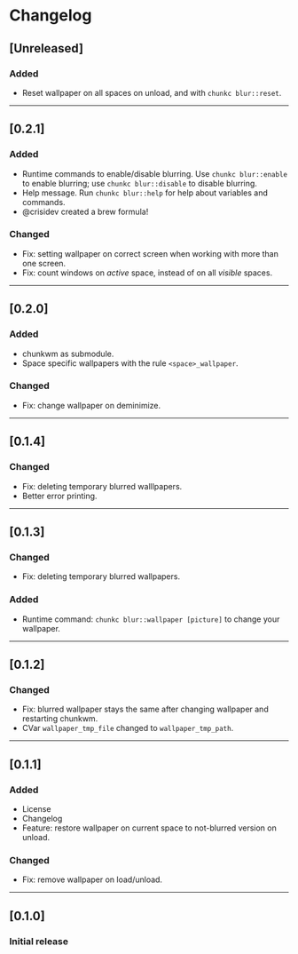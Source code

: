 # Changelog

## [Unreleased]
### Added
- Reset wallpaper on all spaces on unload, and with `chunkc blur::reset`.

---

## [0.2.1]
### Added
- Runtime commands to enable/disable blurring. Use `chunkc blur::enable` to enable blurring; use `chunkc blur::disable` to disable blurring.
- Help message. Run `chunkc blur::help` for help about variables and commands.
- @crisidev created a brew formula!

### Changed
- Fix: setting wallpaper on correct screen when working with more than one screen.
- Fix: count windows on _active_ space, instead of on all _visible_ spaces.

---

## [0.2.0]
### Added
- chunkwm as submodule.
- Space specific wallpapers with the rule `<space>_wallpaper`.

### Changed
- Fix: change wallpaper on deminimize.

---

## [0.1.4]
### Changed
- Fix: deleting temporary blurred walllpapers.
- Better error printing.

---

## [0.1.3]
### Changed
- Fix: deleting temporary blurred wallpapers.

### Added
- Runtime command: `chunkc blur::wallpaper [picture]` to change your wallpaper.

---

## [0.1.2]
### Changed
- Fix: blurred wallpaper stays the same after changing wallpaper and restarting chunkwm.
- CVar `wallpaper_tmp_file` changed to `wallpaper_tmp_path`.

---

## [0.1.1]
### Added
- License
- Changelog
- Feature: restore wallpaper on current space to not-blurred version on unload.

### Changed
- Fix: remove wallpaper on load/unload.

---

## [0.1.0]
### Initial release

